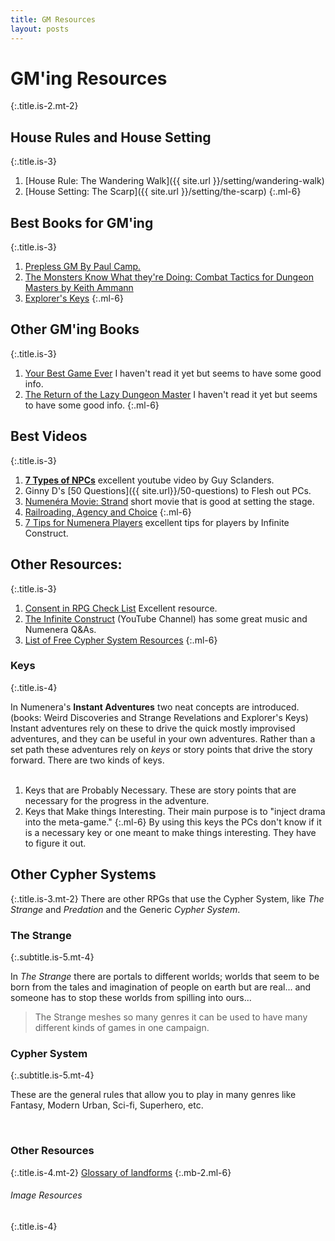 ```yaml
---
title: GM Resources
layout: posts
---
```


# GM'ing Resources
{:.title.is-2.mt-2}

## House Rules and House Setting
{:.title.is-3}

1. [House Rule: The Wandering Walk]({{ site.url }}/setting/wandering-walk)
2. [House Setting: The Scarp]({{ site.url }}/setting/the-scarp)
{:.ml-6}

## Best Books for GM'ing
{:.title.is-3}

1. [Prepless GM By Paul Camp.](https://www.drivethrurpg.com/product/304745/The-Prepless-GM)
2. [The Monsters Know What they're Doing: Combat Tactics for Dungeon Masters by Keith Ammann](https://www.themonstersknow.com/)
3. [Explorer's Keys](https://www.drivethrurpg.com/product/285114/Explorers-Keys)
{:.ml-6}

## Other GM'ing Books
{:.title.is-3}

1. [Your Best Game Ever](https://www.montecookgames.com/store/product/your-best-game-ever/) I haven't read it yet but seems to have some good info.
2. [The Return of the Lazy Dungeon Master](https://www.kickstarter.com/projects/slyflourish/return-of-the-lazy-dungeon-master) I haven't read it yet but seems to have some good info.
{:.ml-6}


## Best Videos
{:.title.is-3}

1. [__7 Types of  NPCs__](https://youtu.be/PDwOlY4ot8s) excellent youtube video by Guy Sclanders.
2. Ginny D's [50 Questions]({{ site.url}}/50-questions) to Flesh out PCs.  
3. [Numenéra Movie: Strand](https://youtu.be/6xGDE0w0AYo) short movie that is good at setting the stage.
4. [Railroading, Agency and Choice](https://youtu.be/KqIZytzzFKU)
{:.ml-6}
5. [7 Tips for Numenera Players](https://youtu.be/Bem0efD-i1o) excellent tips for players by Infinite Construct.

## Other Resources:
{:.title.is-3}

1. [Consent in RPG Check List](https://www.montecookgames.com/consent-in-gaming/) Excellent resource.
2. [The Infinite Construct](https://www.youtube.com/c/THEINFINITECONSTRUCT) (YouTube Channel) has some great music and Numenera Q&As.
3. [List of Free Cypher System Resources](https://d20.rs/cypher-system-freebies)
{:.ml-6}


### Keys
{:.title.is-4}

In Numenera's __Instant Adventures__ two neat concepts are introduced. (books: Weird Discoveries and Strange Revelations and Explorer's Keys) Instant adventures rely on these to drive the quick mostly improvised adventures, and they can be useful in your own adventures. Rather than a set path these adventures rely on _keys_ or story points that drive the story forward. There are two kinds of keys.  
<br>
1. Keys that are Probably Necessary.
These are story points that are necessary for the progress in the adventure.
2. Keys that Make things Interesting.
Their main purpose is to "inject drama into the meta-game."
{:.ml-6}
By using this keys the PCs don't know if it is a necessary key or one meant to make things interesting. They have to figure it out.

## Other Cypher Systems
{:.title.is-3.mt-2}
There are other RPGs that use the Cypher System, like _The Strange_ and _Predation_ and the Generic _Cypher System_.

### The Strange
{:.subtitle.is-5.mt-4}

In _The Strange_ there are portals to different worlds; worlds that seem to be born from the tales and imagination of people on earth but are real... and someone has to stop these worlds from spilling into ours...

> The Strange meshes so many genres it can be used to have many different kinds of games in one campaign.

### Cypher System
{:.subtitle.is-5.mt-4}

These are the general rules that allow you to play in many genres like Fantasy, Modern Urban, Sci-fi, Superhero, etc.

<br>

### Other Resources
{:.title.is-4.mt-2}
[Glossary of landforms](https://en.wikipedia.org/wiki/Glossary_of_landforms)
{:.mb-2.ml-6}

###### Image Resources
{:.title.is-4}

<br>
